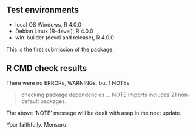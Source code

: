 
## Test environments
* local OS Windows, R 4.0.0
* Debian Linux (R-devel), R 4.0.0
* win-builder (devel and release), R 4.0.0

This is the first submission of the package.

## R CMD check results
There were no ERRORs, WARNINGs, but 1 NOTEs. 

> checking package dependencies ... NOTE
  Imports includes 21 non-default packages.

The above 'NOTE' message will be dealt with asap in 
the next update.

Your faithfully.
Monsuru.


